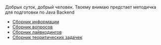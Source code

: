 Добрых суток, добрый человек. Твоему внимаю предстает методичка для подготовки по Java Backend

- [Сборник информации](Inforage/INFO_README)
- [Сборник вопросов](QA/Theory/THEORY_README)
- [Сборник лайвкодингов](QA/Livecoding/LIVECODING_README)
- [Сборник теоритических задачек](QA/Theory_Tasks/THEORY_TASK_README)
